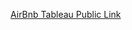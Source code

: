 [AirBnb Tableau Public Link](https://public.tableau.com/app/profile/alokranjan.in/viz/AirBnBProject_16794896824020/Dashboard1)
